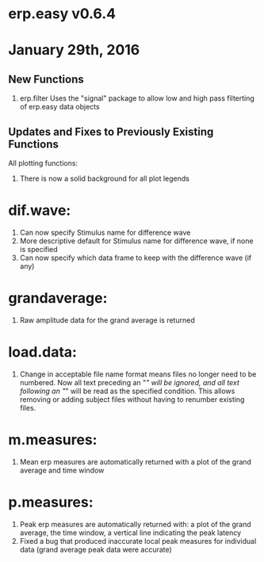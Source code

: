 # erp.easy v0.6.4
# January 29th, 2016

## New Functions
1. erp.filter
Uses the "signal" package to allow low and high pass 
	filterting of erp.easy data objects


## Updates and Fixes to Previously Existing Functions
All plotting functions:
1. There is now a solid background for all plot legends

# dif.wave:
1. Can now specify Stimulus name for difference wave
2. More descriptive default for Stimulus name for 
	difference wave, if none is specified
3. Can now specify which data frame to keep with the 
	difference wave (if any)

# grandaverage:
1. Raw amplitude data for the grand average is returned

# load.data:
1. Change in acceptable file name format means files no longer 
	need to be numbered.  Now all text preceding an "_" will be
	ignored, and all text following an "_" will be read as
	the specified condition.  This allows removing or adding
	subject files without having to renumber existing files.  

# m.measures: 
1. Mean erp measures are automatically returned with a plot 
	of the grand average and time window

# p.measures:
1. Peak erp measures are automatically returned with: a plot 
	of the grand average, the time window, a vertical line 
	indicating the peak latency
2. Fixed a bug that produced inaccurate local peak measures for 
	individual data (grand average peak data were accurate)